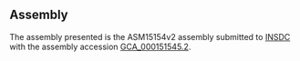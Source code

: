 

Assembly
--------

The assembly presented is the ASM15154v2 assembly submitted to
[INSDC](http://www.insdc.org) with the assembly accession
[GCA\_000151545.2](http://www.ebi.ac.uk/ena/data/view/GCA_000151545.2).
